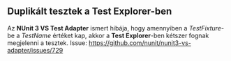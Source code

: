 ﻿## Duplikált tesztek a Test Explorer-ben
Az **NUnit 3 VS Test Adapter** ismert hibája, hogy amennyiben a *TestFixture*-be a *TestName* értéket kap, akkor a **Test Explorer**-ben kétszer fognak megjelenni a tesztek.
Issue: https://github.com/nunit/nunit3-vs-adapter/issues/729